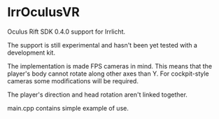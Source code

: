 IrrOculusVR
===========

Oculus Rift SDK 0.4.0 support for Irrlicht.

The support is still experimental and hasn't been yet tested with a development kit.

The implementation is made FPS cameras in mind. This means that the player's body cannot rotate
along other axes than Y. For cockpit-style cameras some modifications will be required.

The player's direction and head rotation aren't linked together.

main.cpp contains simple example of use.
